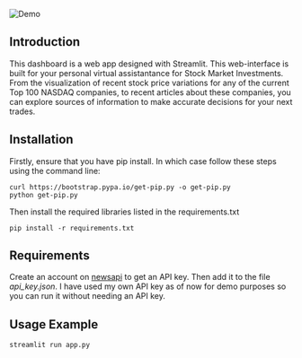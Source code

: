 ![Demo](demo_video.gif)

## Introduction

This dashboard is a web app designed with Streamlit. This web-interface is built for your personal virtual assistantance for Stock Market Investments. From the visualization of recent stock price variations for any of the current Top 100 NASDAQ companies, to recent articles about these companies, you can explore sources of information to make accurate decisions for your next trades.


## Installation

Firstly, ensure that you have pip install. In which case follow these steps using the command line:

```
curl https://bootstrap.pypa.io/get-pip.py -o get-pip.py
python get-pip.py
```

Then install the required libraries listed in the requirements.txt
```
pip install -r requirements.txt
```

## Requirements

Create an account on [newsapi](https://newsapi.org/) to get an API key. Then add it to the file *api_key.json*. I have used my own API key as of now for demo purposes so you can run it without needing an API key.

## Usage Example
```
streamlit run app.py
```
